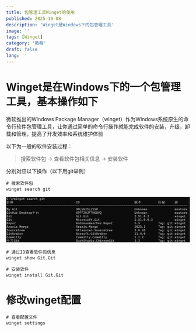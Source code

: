 ```yaml
---
title: 包管理工具Winget的使用
published: 2025-10-08
description: 'Winget是Windows下的包管理工具'
image: ''
tags: [Winget]
category: '教程'
draft: false 
lang: ''
---
```


# Winget是在Windows下的一个包管理工具，基本操作如下

微软推出的Windows Package Manager（winget）作为Windows系统原生的命令行软件包管理工具，让你通过简单的命令行操作就能完成软件的安装，升级，卸载和管理，提高了开发效率和系统维护体验

以下为一般的软件安装过程：

> 搜索软件包 -> 查看软件包相关信息 -> 安装软件

分别对应以下操作（以下用git举例）

```shell
# 搜索软件包
winget search git
```

![](assets/images/2025-10-08-21-59-02-image.png)

```shell
# 通过ID查看软件包信息
winget show Git.Git
```

```shell
# 安装软件
winget install Git.Git
```

# 修改winget配置

```shell
# 查看配置文件
winget settings
```
